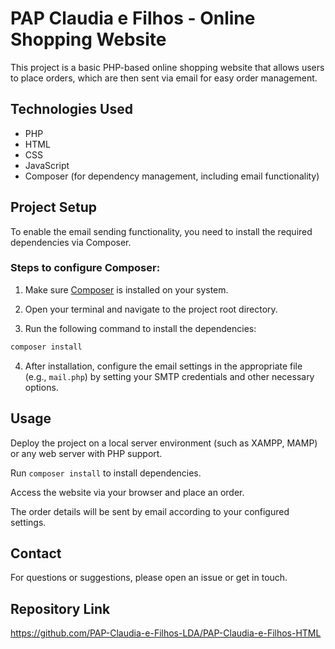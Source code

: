 # PAP Claudia e Filhos - Online Shopping Website

This project is a basic PHP-based online shopping website that allows users to place orders, which are then sent via email for easy order management.

## Technologies Used

- PHP
- HTML
- CSS
- JavaScript
- Composer (for dependency management, including email functionality)

## Project Setup

To enable the email sending functionality, you need to install the required dependencies via Composer.

### Steps to configure Composer:

1. Make sure [Composer](https://getcomposer.org/) is installed on your system.

2. Open your terminal and navigate to the project root directory.

3. Run the following command to install the dependencies:
 ```bash
composer install
```
4. After installation, configure the email settings in the appropriate file (e.g., `mail.php`) by setting your SMTP credentials and other necessary options.

## Usage

Deploy the project on a local server environment (such as XAMPP, MAMP) or any web server with PHP support.

Run `composer install` to install dependencies.

Access the website via your browser and place an order.

The order details will be sent by email according to your configured settings.

## Contact

For questions or suggestions, please open an issue or get in touch.

## Repository Link

https://github.com/PAP-Claudia-e-Filhos-LDA/PAP-Claudia-e-Filhos-HTML
